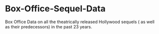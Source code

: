 # Box-Office-Sequel-Data
Box Office Data on all the theatrically released Hollywood sequels ( as well as their predecessors) in the past 23 years.
